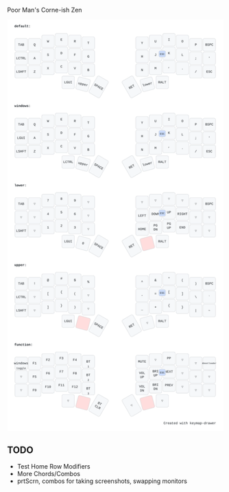 Poor Man's Corne-ish Zen

!["Keymap"](my_keymap.svg)

## TODO
- Test Home Row Modifiers
- More Chords/Combos
- prtScrn, combos for taking screenshots, swapping monitors
